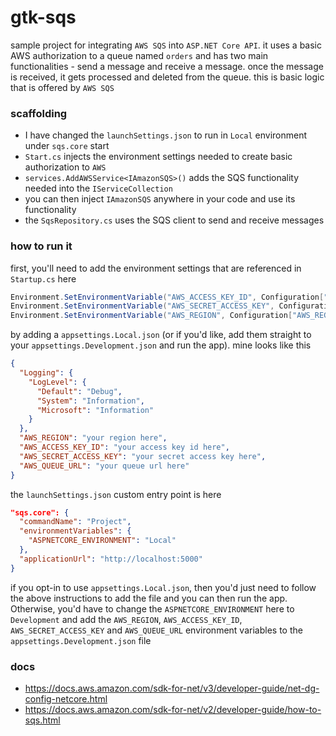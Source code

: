 # gtk-sqs
sample project for integrating `AWS SQS` into `ASP.NET Core API`. it uses a basic AWS authorization to a queue named `orders` and has two main functionalities - send a message and receive a message. once the message is received, it gets processed and deleted from the queue. this is basic logic that is offered by `AWS SQS`

### scaffolding
- I have changed the `launchSettings.json` to run in `Local` environment under `sqs.core` start
- `Start.cs` injects the environment settings needed to create basic authorization to `AWS`
- `services.AddAWSService<IAmazonSQS>()` adds the SQS functionality needed into the `IServiceCollection`
- you can then inject `IAmazonSQS` anywhere in your code and use its functionality
- the `SqsRepository.cs` uses the SQS client to send and receive messages

### how to run it
first, you'll need to add the environment settings that are referenced in `Startup.cs` here

``` csharp
Environment.SetEnvironmentVariable("AWS_ACCESS_KEY_ID", Configuration["AWS_ACCESS_KEY_ID"]);
Environment.SetEnvironmentVariable("AWS_SECRET_ACCESS_KEY", Configuration["AWS_SECRET_ACCESS_KEY"]);
Environment.SetEnvironmentVariable("AWS_REGION", Configuration["AWS_REGION"]);
```

by adding a `appsettings.Local.json` (or if you'd like, add them straight to your `appsettings.Development.json` and run the app). mine looks like this
``` json
{
  "Logging": {
    "LogLevel": {
      "Default": "Debug",
      "System": "Information",
      "Microsoft": "Information"
    }
  },
  "AWS_REGION": "your region here",
  "AWS_ACCESS_KEY_ID": "your access key id here",
  "AWS_SECRET_ACCESS_KEY": "your secret access key here",
  "AWS_QUEUE_URL": "your queue url here"
}
```

the `launchSettings.json` custom entry point is here
``` json
"sqs.core": {
  "commandName": "Project",
  "environmentVariables": {
    "ASPNETCORE_ENVIRONMENT": "Local"
  },
  "applicationUrl": "http://localhost:5000"
}
```
if you opt-in to use `appsettings.Local.json`, then you'd just need to follow the above instructions to add the file and you can then run the app. Otherwise, you'd have to change the `ASPNETCORE_ENVIRONMENT` here to `Development` and add the `AWS_REGION`, `AWS_ACCESS_KEY_ID`, `AWS_SECRET_ACCESS_KEY` and `AWS_QUEUE_URL` environment variables to the `appsettings.Development.json` file

### docs
- https://docs.aws.amazon.com/sdk-for-net/v3/developer-guide/net-dg-config-netcore.html
- https://docs.aws.amazon.com/sdk-for-net/v2/developer-guide/how-to-sqs.html
